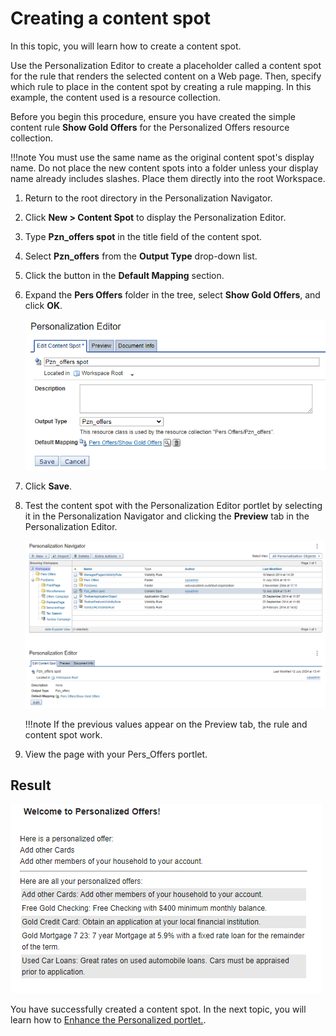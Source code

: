 # Creating a content spot

In this topic, you will learn how to create a content spot.

Use the Personalization Editor to create a placeholder called a content spot for the rule that renders the selected content on a Web page. Then, specify which rule to place in the content spot by creating a rule mapping. In this example, the content used is a resource collection.

Before you begin this procedure, ensure you have created the simple content rule **Show Gold Offers** for the Personalized Offers resource collection.

!!!note
    You must use the same name as the original content spot's display name. Do not place the new content spots into a folder unless your display name already includes slashes. Place them directly into the root Workspace.

1. Return to the root directory in the Personalization Navigator.

2. Click **New > Content Spot** to display the Personalization Editor.

3. Type **Pzn_offers spot** in the title field of the content spot.

4. Select **Pzn_offers** from the **Output Type** drop-down list.

5. Click the button in the **Default Mapping** section.

6. Expand the **Pers Offers** folder in the tree, select **Show Gold Offers**, and click **OK**.

    ![Pzn Offer Spot rule](./images/Pzn_offersSpot_rule.png)  

7. Click **Save**.

8. Test the content spot with the Personalization Editor portlet by selecting it in the Personalization Navigator and clicking the **Preview** tab in the Personalization Editor.

    ![Pzn Offer Spot rule result](./images/pzn_offersSpot_rule_result.png)  

    !!!note
        If the previous values appear on the Preview tab, the rule and content spot work.

9. View the page with your Pers_Offers portlet.


## Result  

![Pers Offers Portlet content spot test](./images/Pers_Offers_portlet_content_spot_test_result.png)

You have successfully created a content spot. In the next topic, you will learn how to [Enhance the Personalized portlet.](./pzn_demo_enhance_personalized_portlet.md).
